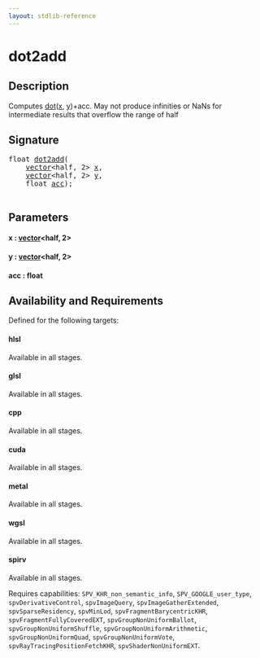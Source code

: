 ```yaml
---
layout: stdlib-reference
---
```


# dot2add

## Description

Computes <span class='code'><a href="dot.html">dot</a>(<a href="dot.html#decl-x" class="code_param">x</a>, <a href="dot.html#decl-y" class="code_param">y</a>)+acc</span>.
May not produce infinities or NaNs for intermediate results that overflow the range of <span class='code'><span class="code_keyword">half</span></span>




## Signature 

<pre>
<span class="code_keyword">float</span> <a href="dot2add.html">dot2add</a>(
    <a href="../types/vector/index.html" class="code_type">vector</a>&lt;<span class="code_keyword">half</span>, 2&gt; <a href="dot2add.html#decl-x" class="code_param">x</a>,
    <a href="../types/vector/index.html" class="code_type">vector</a>&lt;<span class="code_keyword">half</span>, 2&gt; <a href="dot2add.html#decl-y" class="code_param">y</a>,
    <span class="code_keyword">float</span> <a href="dot2add.html#decl-acc" class="code_param">acc</a>);

</pre>

## Parameters

####  <a id="decl-x"></a>x  : [vector](../types/vector/index)\<half, 2\>
####  <a id="decl-y"></a>y  : [vector](../types/vector/index)\<half, 2\>
####  <a id="decl-acc"></a>acc  : float

## Availability and Requirements

Defined for the following targets:

#### hlsl
Available in all stages.

#### glsl
Available in all stages.

#### cpp
Available in all stages.

#### cuda
Available in all stages.

#### metal
Available in all stages.

#### wgsl
Available in all stages.

#### spirv
Available in all stages.

Requires capabilities: `SPV_KHR_non_semantic_info`, `SPV_GOOGLE_user_type`, `spvDerivativeControl`, `spvImageQuery`, `spvImageGatherExtended`, `spvSparseResidency`, `spvMinLod`, `spvFragmentBarycentricKHR`, `spvFragmentFullyCoveredEXT`, `spvGroupNonUniformBallot`, `spvGroupNonUniformShuffle`, `spvGroupNonUniformArithmetic`, `spvGroupNonUniformQuad`, `spvGroupNonUniformVote`, `spvRayTracingPositionFetchKHR`, `spvShaderNonUniformEXT`.


